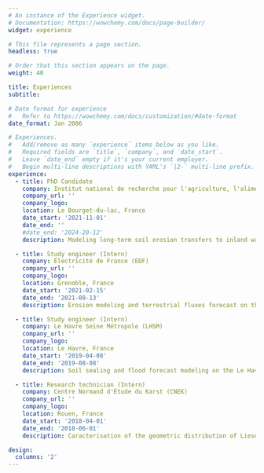 ```yaml
---
# An instance of the Experience widget.
# Documentation: https://wowchemy.com/docs/page-builder/
widget: experience

# This file represents a page section.
headless: true

# Order that this section appears on the page.
weight: 40

title: Experiences
subtitle:

# Date format for experience
#   Refer to https://wowchemy.com/docs/customization/#date-format
date_format: Jan 2006

# Experiences.
#   Add/remove as many `experience` items below as you like.
#   Required fields are `title`, `company`, and `date_start`.
#   Leave `date_end` empty if it's your current employer.
#   Begin multi-line descriptions with YAML's `|2-` multi-line prefix.
experience:
  - title: PhD Candidate
    company: Institut national de recherche pour l'agriculture, l'alimentation et l'environnement (INRAE)
    company_url: ''
    company_logo:
    location: Le Bourget-du-lac, France
    date_start: '2021-11-01'
    date_end: ''
    #date_end: '2024-20-12'
    description: Modeling long-term soil erosion transfers to inland waters by coupling numerical models and paleo-environmental data - Jean-Philippe Jenny (INRAE CARRTEL), Georges-Marie Saulnier (CNRS EDYTEM) & Vincent Chanudet (EDF CIH)

  - title: Study engineer (Intern)
    company: Électricité de France (EDF)
    company_url: ''
    company_logo:
    location: Grenoble, France
    date_start: '2021-02-15'
    date_end: '2021-08-13'
    description: Erosion modeling and terrestrial fluxes forecast on the EDF dam network (France) - Cécile Martinet (EDF DTG) & Matthieu Le Lay (EDF DTG)

  - title: Study engineer (Intern)
    company: Le Havre Seine Métropole (LHSM)
    company_url: ''
    company_logo:
    location: Le Havre, France
    date_start: '2019-04-08'
    date_end: '2019-08-08'
    description: Soil sealing and flood forecast modeling on the Le Havre territory (Normandy, France) - Stéphane Chédeville (LHSM) & Nicolas Lecoq (CNRS M2C)

  - title: Research technician (Intern)
    company: Centre Normand d'Étude du Karst (CNEK)
    company_url: ''
    company_logo:
    location: Rouen, France
    date_start: '2018-04-01'
    date_end: '2018-06-01'
    description: Caracterisation of the geometric distribution of Liesegang's phenomena in chalk (Normandy, France) - Joël Rodet (CNEK) & Nicolas Lecoq (CNRS M2C)

design:
  columns: '2'
---
```

